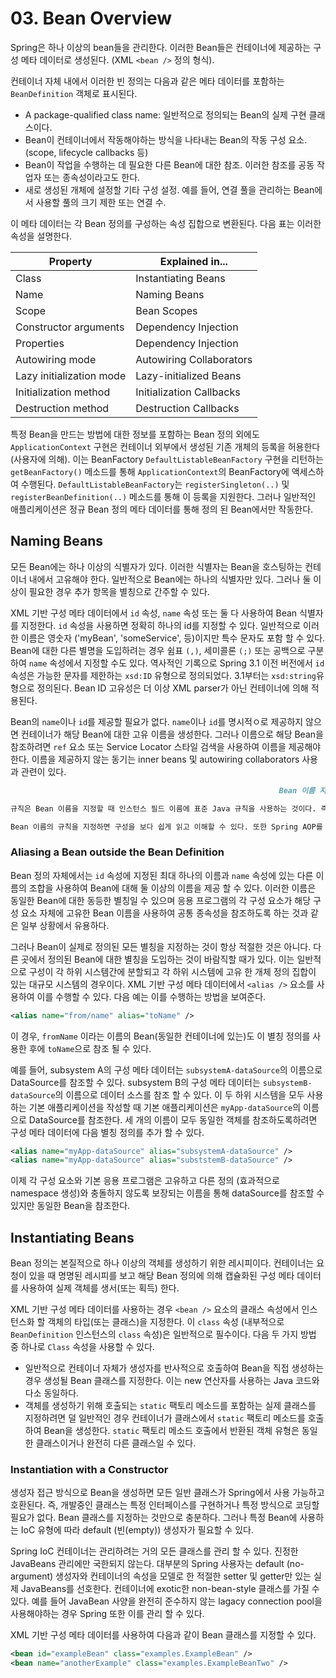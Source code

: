 # 03. Bean Overview

Spring은 하나 이상의 bean들을 관리한다. 이러한 Bean들은 컨테이너에 제공하는 구성 메타 데이터로 생성된다. (XML `<bean />` 정의 형식).

 컨테이너 자체 내에서 이러한 빈 정의는 다음과 같은 메타 데이터를 포함하는 `BeanDefinition` 객체로 표시된다.

- A package-qualified class name: 일반적으로 정의되는 Bean의 실제 구현 클래스이다.
- Bean이 컨테이너에서 작동해야하는 방식을 나타내는 Bean의 작동 구성 요소. (scope, lifecycle callbacks 등)
- Bean이 작업을 수행하는 데 필요한 다른 Bean에 대한 참조. 이러한 참조를 공동 작업자 또는 종속성이라고도 한다.
- 새로 생성된 개체에 설정할 기타 구성 설정. 예를 들어, 연결 풀을 관리하는 Bean에서 사용할 풀의 크기 제한 또는 연결 수.

이 메타 데이터는 각 Bean 정의를 구성하는 속성 집합으로 변환된다. 다음 표는 이러한 속성을 설명한다.

| Property                 | Explained in...          |
| ------------------------ | ------------------------ |
| Class                    | Instantiating Beans      |
| Name                     | Naming Beans             |
| Scope                    | Bean Scopes              |
| Constructor arguments    | Dependency Injection     |
| Properties               | Dependency Injection     |
| Autowiring mode          | Autowiring Collaborators |
| Lazy initialization mode | Lazy-initialized Beans   |
| Initialization method    | Initialization Callbacks |
| Destruction method       | Destruction Callbacks    |

특정 Bean을 만드는 방법에 대한 정보를 포함하는 Bean 정의 외에도 `ApplicationContext` 구현은 컨테이너 외부에서 생성된 기존 개체의 등록을 허용한다 (사용자에 의해). 이는 BeanFactory `DefaultListableBeanFactory` 구현을 리턴하는 `getBeanFactory()` 메소드를 통해 `ApplicationContext`의 BeanFactory에 액세스하여 수행된다. `DefaultListableBeanFactory`는 `registerSingleton(..)` 및 `registerBeanDefinition(..)` 메소드를 통해 이 등록을 지원한다. 그러나 일반적인 애플리케이션은 정규 Bean 정의 메타 데이터를 통해 정의 된 Bean에서만 작동한다.

## Naming Beans

모든 Bean에는 하나 이상의 식별자가 있다. 이러한 식별자는 Bean을 호스팅하는 컨테이너 내에서 고유해야 한다. 일반적으로 Bean에는 하나의 식별자만 있다. 그러나 둘 이상이 필요한 경우 추가 항목을 별칭으로 간주할 수 있다.

XML 기반 구성 메타 데이터에서 `id` 속성, `name` 속성 또는 둘 다 사용하여 Bean 식별자를 지정한다. `id` 속성을 사용하면 정확히 하나의 id를 지정할 수 있다. 일반적으로 이러한 이름은 영숫자 ('myBean', 'someService', 등)이지만 특수 문자도 포함 할 수 있다. Bean에 대한 다른 별명을 도입하려는 경우 쉼표 `(,)`, 세미콜론 `(;)` 또는 공백으로 구분하여 `name` 속성에서 지정할 수도 있다. 역사적인 기록으로 Spring 3.1 이전 버전에서 `id` 속성은 가능한 문자를 제한하는 `xsd:ID` 유형으로 정의되었다. 3.1부터는 `xsd:string`유형으로 정의된다. Bean ID 고유성은 더 이상 XML parser가 아닌 컨테이너에 의해 적용된다.

Bean의 `name`이나 `id`를 제공할 필요가 없다. `name`이나 `id`를 명시적ㅇ로 제공하지 않으면 컨테이너가 해당 Bean에 대한 고유 이름을 생성한다. 그러나 이름으로 해당 Bean을 참조하려면 `ref` 요소 또는 Service Locator 스타일 검색을 사용하여 이름을 제공해야한다. 이름을 제공하지 않는 동기는 inner beans 및 autowiring collaborators 사용과 관련이 있다.

```markdown
															Bean 이름 지정 규칙

규칙은 Bean 이름을 지정할 때 인스턴스 필드 이름에 표준 Java 규칙을 사용하는 것이다. 즉, Bean 이름은 소문자로 시작하고 거기에서 camel-cased로 표시된다. 이러한 이름의 예로는 `accountManager`, `accountService`, `userDao`, `loginController` 등이 있다.

Bean 이름의 규칙을 지정하면 구성을 보다 쉽게 읽고 이해할 수 있다. 또한 Spring AOP를 사용하면 이름으로 관련된 Bean 집합에 advice를 적용할 때 많은 도움이 된다.

```

### Aliasing a Bean outside the Bean Definition

Bean 정의 자체에서는 `id` 속성에 지정된 최대 하나의 이름과 `name` 속성에 있는 다른 이름의 조합을 사용하여 Bean에 대해 둘 이상의 이름을 제공 할 수 있다. 이러한 이름은 동일한 Bean에 대한 동등한 별칭일 수 있으며 응용 프로그램의 각 구성 요소가 해당 구성 요소 자체에 고유한 Bean 이름을 사용하여 공통 종속성을 참조하도록 하는 것과 같은 일부 상황에서 유용하다.

그러나 Bean이 실제로 정의된 모든 별칭을 지정하는 것이 항상 적절한 것은 아니다. 다른 곳에서 정의된 Bean에 대한 별칭을 도입하는 것이 바람직할 때가 있다. 이는 일반적으로 구성이 각 하위 시스템간에 분할되고 각 하위 시스템에 고유 한 개체 정의 집합이 있는 대규모 시스템의 경우이다. XML 기반 구성 메타 데이터에서 `<alias />` 요소를 사용하여 이를 수행할 수 있다. 다음 예는 이를 수행하는 방법을 보여준다.

```xml
<alias name="from/name" alias="toName" />
```

이 경우, `fromName` 이라는 이름의 Bean(동일한 컨테이너에 있는)도 이 별칭 정의를 사용한 후에 `toName`으로 참조 될 수 있다. 

예를 들어, subsystem A의 구성 메타 데이터는 `subsystemA-dataSource`의 이름으로 DataSource를 참조할 수 있다. subsystem B의 구성 메타 데이터는 `subsystemB-dataSource`의 이름으로 데이터 소스를 참조 할 수 있다. 이 두 하위 시스템을 모두 사용하는 기본 애플리케이션을 작성할 때 기본 애플리케이션은 `myApp-dataSource`의 이름으로 DataSource를 참조한다. 세 개의 이름이 모두 동일한 객체를 참조하도록하려면 구성 메타 데이터에 다음 별칭 정의를 추가 할 수 있다.

```xml
<alias name="myApp-dataSource" alias="subsystemA-dataSource" />
<alias name="myApp-dataSource" alias="subststemB-dataSource" />
```

이제 각 구성 요소와 기본 응용 프로그램은 고유하고 다른 정의 (효과적으로 namespace 생성)와 충돌하지 않도록 보장되는 이름을 통해 dataSource를 참조할 수 있지만 동일한 Bean을 참조한다.

## Instantiating Beans

Bean 정의는 본질적으로 하나 이상의 객체를 생성하기 위한 레시피이다. 컨테이너는 요청이 있을 때 명명된 레시피를 보고 해당 Bean 정의에 의해 캡슐화된 구성 메타 데이터를 사용하여 실제 객체를 생서(또는 획득) 한다. 

XML 기반 구성 메타 데이터를 사용하는 경우 `<bean />` 요소의 클래스 속성에서 인스턴스화 할 객체의 타입(또는 클래스)을 지정한다. 이 `class` 속성 (내부적으로 `BeanDefinition` 인스턴스의 `class` 속성)은 일반적으로 필수이다. 다음 두 가지 방법 중 하나로 `Class` 속성을 사용할 수 있다.

- 일반적으로 컨테이너 자체가 생성자를 반사적으로 호출하여 Bean을 직접 생성하는 경우 생성될 Bean 클래스를 지정한다. 이는 new 연산자를 사용하는 Java 코드와 다소 동일하다.
- 객체를 생성하기 위해 호출되는 `static` 팩토리 메소드를 포함하는 실제 클래스를 지정하려면 덜 일반적인 경우 컨테이너가 클래스에서 `static` 팩토리 메소드를 호출하여 Bean을 생성한다. `static` 팩토리 메소드 호출에서 반환된 객체 유형은 동일한 클래스이거나 완전히 다른 클래스일 수 있다.

### Instantiation with a Constructor

생성자 접근 방식으로 Bean을 생성하면 모든 일반 클래스가 Spring에서 사용 가능하고 호환된다. 즉, 개발중인 클래스는 특정 인터페이스를 구현하거나 특정 방식으로 코딩할 필요가 없다. Bean 클래스를 지정하는 것만으로 충분하다. 그러나 특정 Bean에 사용하는 IoC 유형에 따라 default (빈(empty)) 생성자가 필요할 수 있다. 

Spring IoC 컨테이너는 관리하려는 거의 모든 클래스를 관리 할 수 있다. 진정한 JavaBeans 관리에만 국한되지 않는다. 대부분의 Spring 사용자는 default (no-argument) 생성자와 컨테이너의 속성을 모델로 한 적절한 setter 및 getter만 있는 실제 JavaBeans를 선호한다. 컨테이너에 exotic한 non-bean-style 클래스를 가질 수 있다. 예를 들어 JavaBean 사양을 완전히 준수하지 않는 lagacy connection pool을 사용해야하는 경우 Spring 또한 이를 관리 할 수 있다. 

XML 기반 구성 메타 데이터를 사용하여 다음과 같이 Bean 클래스를 지정할 수 있다.

```xml
<bean id="exampleBean" class="examples.ExampleBean" />
<bean name="anotherExample" class="examples.ExampleBeanTwo" />
```


